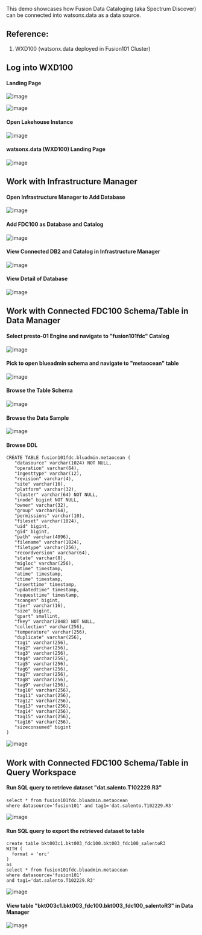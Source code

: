 This demo showcases how Fusion Data Cataloging (aka Spectrum Discover) can be connected into watsonx.data as a data source. 

## Reference:
1. WXD100 (watsonx.data deployed in Fusion101 Cluster)


## Log into WXD100

#### Landing Page

![image](https://github.com/hpdalab/lab100.FDC100-DBconnect/assets/38366661/957cab46-cd55-4bb0-9b49-1e92e68a5571)


![image](https://github.com/hpdalab/lab100.FDC100-DBconnect/assets/38366661/8ce9f4cb-5533-42f2-ad1d-41e258b9bb6c)

#### Open Lakehouse Instance

![image](https://github.com/hpdalab/lab100.FDC100-DBconnect/assets/38366661/cf5a2286-5442-4c99-8329-33f54f7b340a)


#### watsonx.data (WXD100) Landing Page

![image](https://github.com/hpdalab/lab100.FDC100-DBconnect/assets/38366661/0e01a192-7acf-4b92-b489-373115b54206)


## Work with Infrastructure Manager

#### Open Infrastructure Manager to Add Database

![image](https://github.com/hpdalab/lab100.FDC100-DBconnect/assets/38366661/2220a776-d2e7-41f1-9fbb-852f6198a87f)


#### Add FDC100 as Database and Catalog

![image](https://github.com/hpdalab/lab100.FDC100-DBconnect/assets/38366661/d792d8af-871f-450f-80df-951ab5925afa)


#### View Connected DB2 and Catalog in Infrastructure Manager

![image](https://github.com/hpdalab/lab100.FDC100-DBconnect/assets/38366661/87172eff-dd44-46f4-a925-6a07db47e8c3)


#### View Detail of Database

![image](https://github.com/hpdalab/lab100.FDC100-DBconnect/assets/38366661/e1899eba-37ac-4f49-8bd2-e1fd88a394e0)


## Work with Connected FDC100 Schema/Table in Data Manager

#### Select presto-01 Engine and navigate to "fusion101fdc" Catalog

![image](https://github.com/hpdalab/lab100.FDC100-DBconnect/assets/38366661/955f6bc6-2b9d-4ac6-b924-8838681ba141)

#### Pick to open blueadmin schema and navigate to "metaocean" table

![image](https://github.com/hpdalab/lab100.FDC100-DBconnect/assets/38366661/b7b9e93e-4c73-4ad8-9a59-51af23192089)


#### Browse the Table Schema

![image](https://github.com/hpdalab/lab100.FDC100-DBconnect/assets/38366661/3ba1f453-9dcf-4ca3-82ee-cea2572063cb)


#### Browse the Data Sample

![image](https://github.com/hpdalab/lab100.FDC100-DBconnect/assets/38366661/f2f51f9e-d381-41ca-a708-c7acd708fd7d)


#### Browse DDL 

```
CREATE TABLE fusion101fdc.bluadmin.metaocean (
   "datasource" varchar(1024) NOT NULL,
   "operation" varchar(64),
   "ingesttype" varchar(12),
   "revision" varchar(4),
   "site" varchar(16),
   "platform" varchar(32),
   "cluster" varchar(64) NOT NULL,
   "inode" bigint NOT NULL,
   "owner" varchar(32),
   "group" varchar(64),
   "permissions" varchar(10),
   "fileset" varchar(1024),
   "uid" bigint,
   "gid" bigint,
   "path" varchar(4096),
   "filename" varchar(1024),
   "filetype" varchar(256),
   "recordversion" varchar(64),
   "state" varchar(8),
   "migloc" varchar(256),
   "mtime" timestamp,
   "atime" timestamp,
   "ctime" timestamp,
   "inserttime" timestamp,
   "updatedtime" timestamp,
   "requesttime" timestamp,
   "scangen" bigint,
   "tier" varchar(16),
   "size" bigint,
   "qpart" smallint,
   "fkey" varchar(2048) NOT NULL,
   "collection" varchar(256),
   "temperature" varchar(256),
   "duplicate" varchar(256),
   "tag1" varchar(256),
   "tag2" varchar(256),
   "tag3" varchar(256),
   "tag4" varchar(256),
   "tag5" varchar(256),
   "tag6" varchar(256),
   "tag7" varchar(256),
   "tag8" varchar(256),
   "tag9" varchar(256),
   "tag10" varchar(256),
   "tag11" varchar(256),
   "tag12" varchar(256),
   "tag13" varchar(256),
   "tag14" varchar(256),
   "tag15" varchar(256),
   "tag16" varchar(256),
   "sizeconsumed" bigint
)
```

![image](https://github.com/hpdalab/lab100.FDC100-DBconnect/assets/38366661/e7180e09-6146-4dac-bf68-ce784ccd25c0)


## Work with Connected FDC100 Schema/Table in Query Workspace


#### Run SQL query to retrieve dataset "dat.salento.T102229.R3"

```
select * from fusion101fdc.bluadmin.metaocean 
where datasource='fusion101' and tag1='dat.salento.T102229.R3'
```

![image](https://github.com/hpdalab/lab100.FDC100-DBconnect/assets/38366661/8065a403-b70a-4b5f-9e6b-0b0929c8701d)


#### Run SQL query to export the retrieved dataset to table

```
create table bkt003c1.bkt003_fdc100.bkt003_fdc100_salentoR3
WITH (
  format = 'orc'
)
as 
select * from fusion101fdc.bluadmin.metaocean 
where datasource='fusion101' 
and tag1='dat.salento.T102229.R3'
```

![image](https://github.com/hpdalab/lab100.FDC100-DBconnect/assets/38366661/b49540f9-915f-4c45-8741-48a723f7ad32)

#### View table "bkt003c1.bkt003_fdc100.bkt003_fdc100_salentoR3" in Data Manager

![image](https://github.com/hpdalab/lab100.FDC-DBconnect/assets/38366661/703f21f3-b17a-42d1-b64e-601139ff4b51)

